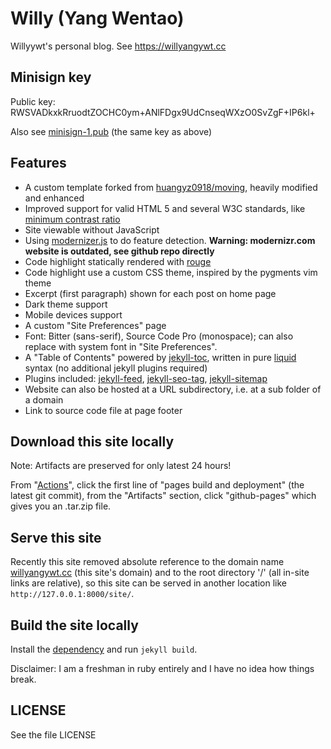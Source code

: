 # Willy (Yang Wentao)
Willyywt's personal blog. See https://willyangywt.cc

## Minisign key
Public key: RWSVADkxkRruodtZOCHC0ym+ANlFDgx9UdCnseqWXzO0SvZgF+IP6kl+

Also see [minisign-1.pub](minisign-1.pub) (the same key as above)

## Features
* A custom template forked from [huangyz0918/moving](https://github.com/huangyz0918/moving), heavily modified and enhanced
* Improved support for valid HTML 5 and several W3C standards, like [minimum contrast ratio](https://www.w3.org/TR/WCAG21/#contrast-minimum)
* Site viewable without JavaScript
* Using [modernizer.js](https://github.com/Modernizr/Modernizr) to do feature detection. **Warning: modernizr.com website is outdated, see github repo directly**
* Code highlight statically rendered with [rouge](https://kramdown.gettalong.org/syntax_highlighter/rouge.html)
* Code highlight use a custom CSS theme, inspired by the pygments vim theme
* Excerpt (first paragraph) shown for each post on home page
* Dark theme support
* Mobile devices support
* A custom "Site Preferences" page
* Font: Bitter (sans-serif), Source Code Pro (monospace); can also replace with system font in "Site Preferences".
* A "Table of Contents" powered by [jekyll-toc](https://github.com/allejo/jekyll-toc/), written in pure [liquid](https://jekyllrb.com/docs/liquid/) syntax (no additional jekyll plugins required)
* Plugins included: [jekyll-feed](https://github.com/jekyll/jekyll-feed/), [jekyll-seo-tag](https://github.com/jekyll/jekyll-seo-tag), [jekyll-sitemap](https://github.com/jekyll/jekyll-sitemap)
* Website can also be hosted at a URL subdirectory, i.e. at a sub folder of a domain
* Link to source code file at page footer

## Download this site locally
Note: Artifacts are preserved for only latest 24 hours!

From "[Actions](https://github.com/willyywt/willyywt.github.io/actions/)", click the first line of "pages build and deployment" (the latest git commit), from the "Artifacts" section, click "github-pages" which gives you an .tar.zip file.

## Serve this site
Recently this site removed absolute reference to the domain name [willyangywt.cc](https://willyangywt.cc) (this site's domain) and to the root directory '/' (all in-site links are relative), so this site can be served in another location like `http://127.0.0.1:8000/site/`.

## Build the site locally
Install the [dependency](https://pages.github.com/versions/) and run `jekyll build`.

Disclaimer: I am a freshman in ruby entirely and I have no idea how things break.

## LICENSE
See the file LICENSE
